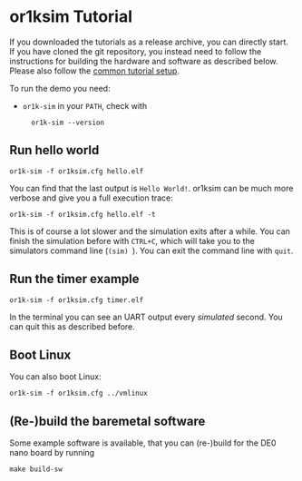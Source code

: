 # or1ksim Tutorial

If you downloaded the tutorials as a release archive, you can directly
start. If you have cloned the git repository, you instead need to
follow the instructions for building the hardware and software as
described below. Please also follow the
[common tutorial setup](../README.md).

To run the demo you need:

* `or1k-sim` in your `PATH`, check with

		or1k-sim --version

## Run hello world

	or1k-sim -f or1ksim.cfg hello.elf

You can find that the last output is `Hello World!`. or1ksim can be
much more verbose and give you a full execution trace:

	or1k-sim -f or1ksim.cfg hello.elf -t

This is of course a lot slower and the simulation exits after a
while. You can finish the simulation before with `CTRL+C`, which will
take you to the simulators command line (`(sim) `). You can exit the
command line with `quit`.

## Run the timer example

	or1k-sim -f or1ksim.cfg timer.elf

In the terminal you can see an UART output every *simulated*
second. You can quit this as described before.

## Boot Linux

You can also boot Linux:

	or1k-sim -f or1ksim.cfg ../vmlinux

## (Re-)build the baremetal software

Some example software is available, that you can (re-)build for the
DE0 nano board by running

	make build-sw

